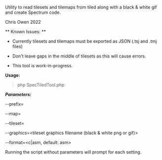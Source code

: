 Utility to read  tilesets and tilemaps from tiled along with a black & white gif and create Spectrum code.

Chris Owen 2022

** Known Issues: **

* Currently tilesets and tilemaps must be exported as JSON (.tsj and .tmj files)

* Don't leave gaps in the middle of tilesets as this will cause errors.

* This tool is work-in-progress.

**Usage:**

> php SpecTiledTool.php

***Parameters:***

--prefix=<prefix for naming variables>

--map=<tilemap filename>

--tileset=<tileset filename>

--graphics=<tileset graphics filename (black & white png or gif)>

--format=<c|asm, default: asm>

Running the script without parameters will prompt for each setting.
